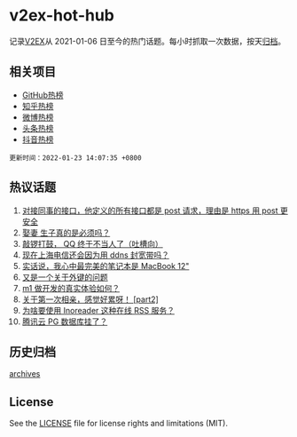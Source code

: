# v2ex-hot-hub

 记录[V2EX](https://www.v2ex.com/)从 2021-01-06 日至今的热门话题。每小时抓取一次数据，按天[归档](archives)。
 
 ## 相关项目

- [GitHub热榜](https://github.com/lonnyzhang423/github-hot-hub)
- [知乎热榜](https://github.com/lonnyzhang423/zhihu-hot-hub)
- [微博热榜](https://github.com/lonnyzhang423/weibo-hot-hub)
- [头条热榜](https://github.com/lonnyzhang423/toutiao-hot-hub)
- [抖音热榜](https://github.com/lonnyzhang423/douyin-hot-hub)


 `更新时间：2022-01-23 14:07:35 +0800`

## 热议话题

1. [对接同事的接口，他定义的所有接口都是 post 请求，理由是 https 用 post 更安全](https://www.v2ex.com/t/830030)
1. [娶妻 生子真的是必须吗？](https://www.v2ex.com/t/829936)
1. [敲锣打鼓， QQ 终于不当人了（吐槽向）](https://www.v2ex.com/t/829922)
1. [现在上海电信还会因为用 ddns 封宽带吗？](https://www.v2ex.com/t/830018)
1. [实话说，我心中最完美的笔记本是 MacBook 12"](https://www.v2ex.com/t/829927)
1. [又是一个关于外键的问题](https://www.v2ex.com/t/830011)
1. [m1 做开发的真实体验如何？](https://www.v2ex.com/t/829965)
1. [关于第一次相亲，感觉好累呀！ [part2]](https://www.v2ex.com/t/830021)
1. [为啥要使用 Inoreader 这种在线 RSS 服务？](https://www.v2ex.com/t/829942)
1. [腾讯云 PG 数据库挂了？](https://www.v2ex.com/t/829973)

## 历史归档

[archives](archives)

## License

See the [LICENSE](LICENSE) file for license rights and limitations (MIT).
